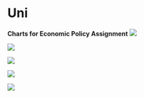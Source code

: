 # Uni
**Charts for Economic Policy Assignment** 
![](https://github.com/andybridger/uni/blob/main/econpolicy/chart1.png?raw=true)

![](https://github.com/andybridger/uni/econpolicy/chart2.ong?raw=true)

![](https://github.com/andybridger/uni/econpolicy/chart3.png?raw=true)

![](https://github.com/andybridger/uni/econpolicy/chart4.png?raw=true)

![](https://github.com/andybridger/uni/econpolicy/chart5.png?raw=true)
